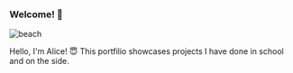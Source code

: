 ### Welcome! 🎉

![beach](https://github.com/alizay1/alizay1/assets/101383537/b81e2d60-ef3e-46c9-b722-917fd5cc7af8)

Hello, I'm Alice! 😇  This portfilio showcases projects I have done in school and on the side. 


<!--
**alizay1/alizay1** is a ✨ _special_ ✨ repository because its `README.md` (this file) appears on your GitHub profile.

Here are some ideas to get you started:

- 🔭 I’m currently working on ...
- 🌱 I’m currently learning ...
- 👯 I’m looking to collaborate on ...
- 🤔 I’m looking for help with ...
- 💬 Ask me about ...
- 📫 How to reach me: ...
- 😄 Pronouns: ...
- ⚡ Fun fact: ...
-->
